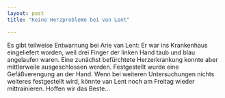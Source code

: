 ```yaml
---
layout: post
title: "Keine Herzprobleme bei van Lent"

---
```


Es gibt teilweise Entwarnung bei Arie van Lent: Er war ins Krankenhaus eingeliefert worden, weil drei Finger der linken Hand taub und blau angelaufen waren. Eine zunächst befürchtete Herzerkrankung konnte aber mittlerweile ausgeschlossen werden. Festgestellt wurde eine Gefäßverengung an der Hand. Wenn bei weiteren Untersuchungen nichts weiteres festgestellt wird, könnte van Lent noch am Freitag wieder mittrainieren. Hoffen wir das Beste...


